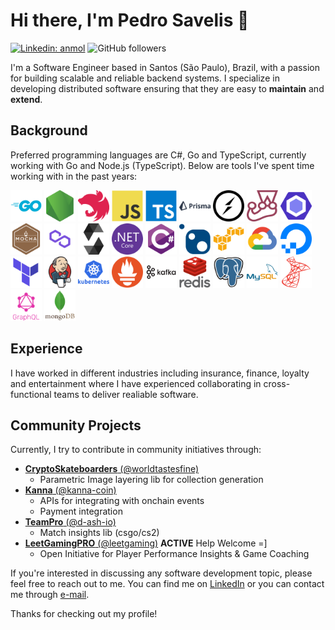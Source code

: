 # Hi there, I'm Pedro Savelis 👋
[![Linkedin: anmol](https://img.shields.io/badge/-psavelis-blue?style=flat-square&logo=Linkedin&logoColor=white&link=https://www.linkedin.com/in/psavelis/)](https://www.linkedin.com/in/psavelis/)
![GitHub followers](https://img.shields.io/github/followers/psavelis?label=Follow&style=social)


I'm a Software Engineer based in Santos (São Paulo), Brazil, with a passion for building scalable and reliable backend systems. I specialize in developing distributed software ensuring that they are easy to **maintain** and **extend**.

## Background

Preferred programming languages are C#, Go and TypeScript, currently working with Go and Node.js (TypeScript).
Below are tools I've spent time working with in the past years:

<img alt="Go" src="https://raw.githubusercontent.com/devicons/devicon/1119b9f84c0290e0f0b38982099a2bd027a48bf1/icons/go/go-original-wordmark.svg" width="50"> <img alt="Nodejs" src="https://raw.githubusercontent.com/devicons/devicon/1119b9f84c0290e0f0b38982099a2bd027a48bf1/icons/nodejs/nodejs-original.svg" width="50"> <img alt="Nestjs" src="https://raw.githubusercontent.com/devicons/devicon/1119b9f84c0290e0f0b38982099a2bd027a48bf1/icons/nestjs/nestjs-plain.svg" width="50"> <img alt="Javascript" src="https://raw.githubusercontent.com/devicons/devicon/1119b9f84c0290e0f0b38982099a2bd027a48bf1/icons/javascript/javascript-original.svg" width="50"> <img alt="Typescript" src="https://raw.githubusercontent.com/devicons/devicon/1119b9f84c0290e0f0b38982099a2bd027a48bf1/icons/typescript/typescript-original.svg" width="50">
<img alt="Prisma ORM" src="https://raw.githubusercontent.com/devicons/devicon/master/icons/prisma/prisma-original-wordmark.svg" width="50">
<img alt="SocketIO" src="https://raw.githubusercontent.com/devicons/devicon/1119b9f84c0290e0f0b38982099a2bd027a48bf1/icons/socketio/socketio-original.svg" width="50"> 
<img alt="Jest" src="https://raw.githubusercontent.com/devicons/devicon/1119b9f84c0290e0f0b38982099a2bd027a48bf1/icons/jest/jest-plain.svg" width="50"> <img alt="ESlint" src="https://raw.githubusercontent.com/devicons/devicon/1119b9f84c0290e0f0b38982099a2bd027a48bf1/icons/eslint/eslint-original.svg" width="50"> <img alt="Mocha" src="https://raw.githubusercontent.com/devicons/devicon/1119b9f84c0290e0f0b38982099a2bd027a48bf1/icons/mocha/mocha-plain.svg" width="50"> <img alt="Polygon (EVM)" src="https://raw.githubusercontent.com/devicons/devicon/1119b9f84c0290e0f0b38982099a2bd027a48bf1/icons/polygon/polygon-original.svg" width="50"> <img alt="Solidity (EVM)" src="https://raw.githubusercontent.com/devicons/devicon/1119b9f84c0290e0f0b38982099a2bd027a48bf1/icons/solidity/solidity-original.svg" width="50"> <img alt="Dotnet Core" src="https://raw.githubusercontent.com/devicons/devicon/1119b9f84c0290e0f0b38982099a2bd027a48bf1/icons/dotnetcore/dotnetcore-original.svg" width="50"> <img alt="CSharp" src="https://raw.githubusercontent.com/devicons/devicon/1119b9f84c0290e0f0b38982099a2bd027a48bf1/icons/csharp/csharp-original.svg" width="50"> <img alt="NuGet" src="https://raw.githubusercontent.com/devicons/devicon/1119b9f84c0290e0f0b38982099a2bd027a48bf1/icons/nuget/nuget-original.svg" width="50"> <img alt="AWS (AmazonWebServices)" src="https://raw.githubusercontent.com/devicons/devicon/1119b9f84c0290e0f0b38982099a2bd027a48bf1/icons/amazonwebservices/amazonwebservices-original.svg" width="50"> <img alt="GCP (GoogleCloudPlatform)" src="https://raw.githubusercontent.com/devicons/devicon/1119b9f84c0290e0f0b38982099a2bd027a48bf1/icons/googlecloud/googlecloud-original.svg" width="50"> <img alt="DO (DigitalOcean)" src="https://raw.githubusercontent.com/devicons/devicon/1119b9f84c0290e0f0b38982099a2bd027a48bf1/icons/digitalocean/digitalocean-original.svg" width="50"> <img alt="Terraform" src="https://raw.githubusercontent.com/devicons/devicon/1119b9f84c0290e0f0b38982099a2bd027a48bf1/icons/terraform/terraform-original.svg" width="50"> <img alt="Jenkins" src="https://raw.githubusercontent.com/devicons/devicon/1119b9f84c0290e0f0b38982099a2bd027a48bf1/icons/jenkins/jenkins-original.svg" width="50"> <img alt="K8s (Kubernetes)" src="https://raw.githubusercontent.com/devicons/devicon/1119b9f84c0290e0f0b38982099a2bd027a48bf1/icons/kubernetes/kubernetes-plain-wordmark.svg" width="50"> <img alt="Prometheus"  src="https://raw.githubusercontent.com/devicons/devicon/1119b9f84c0290e0f0b38982099a2bd027a48bf1/icons/prometheus/prometheus-original.svg" width="50"> <img alt="Kafka" src="https://raw.githubusercontent.com/devicons/devicon/1119b9f84c0290e0f0b38982099a2bd027a48bf1/icons/apachekafka/apachekafka-original-wordmark.svg" width="50"> <img alt="Redis" src="https://raw.githubusercontent.com/devicons/devicon/1119b9f84c0290e0f0b38982099a2bd027a48bf1/icons/redis/redis-original-wordmark.svg" width="50"> <img alt="Postgresql" src="https://raw.githubusercontent.com/devicons/devicon/1119b9f84c0290e0f0b38982099a2bd027a48bf1/icons/postgresql/postgresql-original.svg" width="50"> <img alt="MySql" src="https://raw.githubusercontent.com/devicons/devicon/1119b9f84c0290e0f0b38982099a2bd027a48bf1/icons/mysql/mysql-original-wordmark.svg" width="50"> <img alt="Microsoft SQLServer" src="https://raw.githubusercontent.com/devicons/devicon/1119b9f84c0290e0f0b38982099a2bd027a48bf1/icons/microsoftsqlserver/microsoftsqlserver-plain.svg" width="50"> <img alt="GraphQL" src="https://raw.githubusercontent.com/devicons/devicon/1119b9f84c0290e0f0b38982099a2bd027a48bf1/icons/graphql/graphql-plain-wordmark.svg" width="50"> <img alt="MongoDB" src="https://raw.githubusercontent.com/devicons/devicon/1119b9f84c0290e0f0b38982099a2bd027a48bf1/icons/mongodb/mongodb-original-wordmark.svg" width="50">

## Experience

I have worked in different industries including insurance, finance, loyalty and entertainment where I have experienced collaborating in cross-functional teams to deliver realiable software.

## Community Projects
Currently, I try to contribute in community initiatives through:
- [**CryptoSkateboarders** (@worldtastesfine)](github.com/cryptoskateboarders)
  - Parametric Image layering lib for collection generation
- [**Kanna** (@kanna-coin)](github.com/kanna-coin)
  - APIs for integrating with onchain events
  - Payment integration
- [**TeamPro** (@d-ash-io)](github.com/d-ash-io)
  - Match insights lib (csgo/cs2)
- [**LeetGamingPRO** (@leetgaming)](github.com/leetgaming) **ACTIVE** Help Welcome =]
  - Open Initiative for Player Performance Insights & Game Coaching

If you're interested in discussing any software development topic, please feel free to reach out to me. You can find me on [LinkedIn](https://www.linkedin.com/in/psavelis/) or you can contact me through [e-mail](mailto:psavelis@proton.me).

Thanks for checking out my profile!
